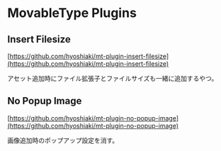# MovableType Plugins
## Insert Filesize
[https://github.com/hyoshiaki/mt-plugin-insert-filesize](https://github.com/hyoshiaki/mt-plugin-insert-filesize)

アセット追加時にファイル拡張子とファイルサイズも一緒に追加するやつ。

## No Popup Image
[https://github.com/hyoshiaki/mt-plugin-no-popup-image](https://github.com/hyoshiaki/mt-plugin-no-popup-image)

画像追加時のポップアップ設定を消す。